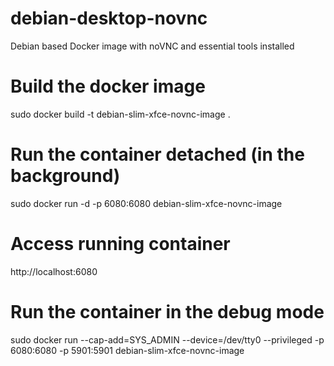 # debian-desktop-novnc
Debian based Docker image with noVNC and essential tools installed

# Build the docker image
sudo docker build -t debian-slim-xfce-novnc-image .

# Run the container detached (in the background)
sudo docker run -d -p 6080:6080 debian-slim-xfce-novnc-image

# Access running container
http://localhost:6080

# Run the container in the debug mode
sudo docker run --cap-add=SYS_ADMIN --device=/dev/tty0 --privileged -p 6080:6080 -p 5901:5901 debian-slim-xfce-novnc-image

